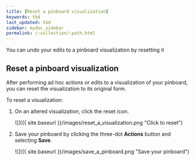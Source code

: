 ```yaml
---
title: [Reset a pinboard visualization]
keywords: tbd
last_updated: tbd
sidebar: mydoc_sidebar
permalink: /:collection/:path.html
---
```

You can undo your edits to a pinboard visualization by resetting it

## Reset a pinboard visualization

After performing ad hoc actions or edits to a visualization of your pinboard, you can reset the visualization to its original form.

To reset a visualization:

1. On an altered visualization, click the reset icon.

     ![]({{ site.baseurl }}/images/reset_a_visualization.png "Click to reset")

2. Save your pinboard by clicking the three-dot **Actions** button and selecting **Save**.

     ![]({{ site.baseurl }}/images/save_a_pinboard.png "Save your pinboard")
